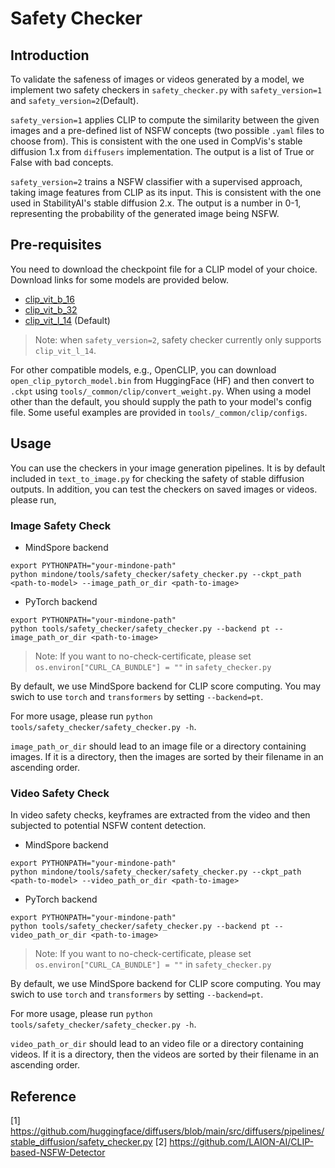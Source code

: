 # Safety Checker

## Introduction
To validate the safeness of images or videos generated by a model, we implement two safety checkers in `safety_checker.py` with `safety_version=1` and `safety_version=2`(Default).

`safety_version=1` applies CLIP to compute the similarity between the given images and a pre-defined list of NSFW concepts (two possible `.yaml` files to choose from). This is consistent with the one used in CompVis's stable diffusion 1.x from `diffusers` implementation. The output is a list of True or False with bad concepts.

`safety_version=2` trains a NSFW classifier with a supervised approach, taking image features from CLIP as its input. This is consistent with the one used in StabilityAI's stable diffusion 2.x. The output is a number in 0-1, representing the probability of the generated image being NSFW.

## Pre-requisites
You need to download the checkpoint file for a CLIP model of your choice. Download links for some models are provided below.

- [clip_vit_b_16](https://ascend-repo-modelzoo.obs.cn-east-2.myhuaweicloud.com/MindFormers/clip/clip_vit_b_16.ckpt)
- [clip_vit_b_32](https://ascend-repo-modelzoo.obs.cn-east-2.myhuaweicloud.com/XFormer_for_mindspore/clip/clip_vit_b_32.ckpt)
- [clip_vit_l_14](https://ascend-repo-modelzoo.obs.cn-east-2.myhuaweicloud.com/MindFormers/clip/clip_vit_l_14.ckpt) (Default)
> Note: when `safety_version=2`, safety checker currently only supports `clip_vit_l_14`.

For other compatible models, e.g., OpenCLIP, you can download `open_clip_pytorch_model.bin` from HuggingFace (HF) and then convert to `.ckpt` using `tools/_common/clip/convert_weight.py`. When using a model other than the default, you should supply the path to your model's config file. Some useful examples are provided in `tools/_common/clip/configs`.


## Usage
You can use the checkers in your image generation pipelines. It is by default included in `text_to_image.py` for checking the safety of stable diffusion outputs. In addition, you can test the checkers on saved images or videos. please run,

### Image Safety Check

- MindSpore backend
```
export PYTHONPATH="your-mindone-path"
python mindone/tools/safety_checker/safety_checker.py --ckpt_path <path-to-model> --image_path_or_dir <path-to-image>
```
- PyTorch backend
```
export PYTHONPATH="your-mindone-path"
python tools/safety_checker/safety_checker.py --backend pt --image_path_or_dir <path-to-image>
```
> Note: If you want to no-check-certificate, please set `os.environ["CURL_CA_BUNDLE"] = ""` in `safety_checker.py`

By default, we use MindSpore backend for CLIP score computing. You may swich to use `torch` and `transformers` by setting `--backend=pt`.

For more usage, please run `python tools/safety_checker/safety_checker.py -h`.

`image_path_or_dir` should lead to an image file or a directory containing images. If it is a directory, then the images are sorted by their filename in an ascending order.

### Video Safety Check

In video safety checks, keyframes are extracted from the video and then subjected to potential NSFW content detection.

- MindSpore backend
```
export PYTHONPATH="your-mindone-path"
python mindone/tools/safety_checker/safety_checker.py --ckpt_path <path-to-model> --video_path_or_dir <path-to-image>
```
- PyTorch backend
```
export PYTHONPATH="your-mindone-path"
python tools/safety_checker/safety_checker.py --backend pt --video_path_or_dir <path-to-image>
```
> Note: If you want to no-check-certificate, please set `os.environ["CURL_CA_BUNDLE"] = ""` in `safety_checker.py`

By default, we use MindSpore backend for CLIP score computing. You may swich to use `torch` and `transformers` by setting `--backend=pt`.

For more usage, please run `python tools/safety_checker/safety_checker.py -h`.

`video_path_or_dir` should lead to an video file or a directory containing videos. If it is a directory, then the videos are sorted by their filename in an ascending order.


## Reference

[1] https://github.com/huggingface/diffusers/blob/main/src/diffusers/pipelines/stable_diffusion/safety_checker.py
[2] https://github.com/LAION-AI/CLIP-based-NSFW-Detector
